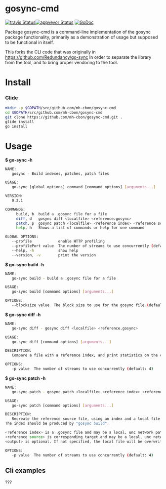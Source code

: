 # gosync-cmd

[![travis Status](https://travis-ci.org/mh-cbon/gosync-cmd.svg?branch=master)](https://travis-ci.org/mh-cbon/gosync-cmd)[![appveyor Status](https://ci.appveyor.com/api/projects/status/github/mh-cbon/gosync-cmd?branch=master&svg=true)](https://ci.appveyor.com/project/mh-cbon/gosync-cmd)
[![GoDoc](https://godoc.org/github.com/mh-cbon/gosync-cmd?status.svg)](http://godoc.org/github.com/mh-cbon/gosync-cmd)


Package gosync-cmd is a command-line implementation
of the gosync package functionality,
primarily as a demonstration of usage
but supposed to be functional in itself.


This forks the CLI code that was originally in https://github.com/Redundancy/go-sync
In order to separate the library from the tool, and to bring proper vendoring to the tool.

# Install

### Glide


```sh
mkdir -p $GOPATH/src/github.com/mh-cbon/gosync-cmd
cd $GOPATH/src/github.com/mh-cbon/gosync-cmd
git clone https://github.com/mh-cbon/gosync-cmd.git .
glide install
go install
```


# Usage


__$ go-sync -h__
```sh
NAME:
   gosync - Build indexes, patches, patch files

USAGE:
   go-sync [global options] command [command options] [arguments...]

VERSION:
   0.2.1

COMMANDS:
     build, b  build a .gosync file for a file
     diff, d   gosync diff <localfile> <reference.gosync>
     patch, p  gosync patch <localfile> <reference index> <reference source> [<output>]
     help, h   Shows a list of commands or help for one command

GLOBAL OPTIONS:
   --profile            enable HTTP profiling
   --profilePort value  The number of streams to use concurrently (default: 6060)
   --help, -h           show help
   --version, -v        print the version
```

__$ go-sync build -h__
```sh
NAME:
   go-sync build - build a .gosync file for a file

USAGE:
   go-sync build [command options] [arguments...]

OPTIONS:
   --blocksize value  The block size to use for the gosync file (default: 8192)
```

__$ go-sync diff -h__
```sh
NAME:
   go-sync diff - gosync diff <localfile> <reference.gosync>

USAGE:
   go-sync diff [command options] [arguments...]

DESCRIPTION:
   Compare a file with a reference index, and print statistics on the comparison and performance.

OPTIONS:
   -p value  The number of streams to use concurrently (default: 4)
```

__$ go-sync patch -h__
```sh
NAME:
   go-sync patch - gosync patch <localfile> <reference index> <reference source> [<output>]

USAGE:
   go-sync patch [command options] [arguments...]

DESCRIPTION:
   Recreate the reference source file, using an index and a local file that is believed to be similar.
The index should be produced by "gosync build".

<reference index> is a .gosync file and may be a local, unc network path or http/https url
<reference source> is corresponding target and may be a local, unc network path or http/https url
<output> is optional. If not specified, the local file will be overwritten when done.

OPTIONS:
   -p value  The number of streams to use concurrently (default: 4)
```

## Cli examples

???
